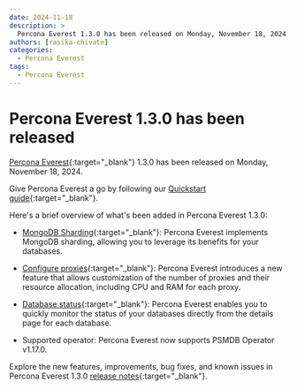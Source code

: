 ```yaml
---
date: 2024-11-18
description: >
  Percona Everest 1.3.0 has been released on Monday, November 18, 2024.
authors: [rasika-chivate]
categories:
  - Percona Everest
tags:
  - Percona Everest
---
```


# Percona Everest 1.3.0 has been released

<!-- more -->

[Percona Everest](https://docs.percona.com/everest/index.html){:target="_blank"} 1.3.0 has been released on Monday, November 18, 2024. 

Give Percona Everest a go by following our [Quickstart guide](https://docs.percona.com/everest/quickstart-guide/quick-install.html){:target="_blank"}.


Here's a brief overview of what's been added in Percona Everest 1.3.0:

- [MongoDB Sharding](https://docs.percona.com/everest/use/mongo_sharding.html){:target="_blank"}: Percona Everest implements MongoDB sharding, allowing you to leverage its benefits for your databases.

- [Configure proxies](https://docs.percona.com/everest/release-notes/Percona-Everest-1.3.0-%282024-11-18%29.html#__tabbed_1_1){:target="_blank"}: Percona Everest introduces a new feature that allows customization of the number of proxies and their resource allocation, including CPU and RAM for each proxy.

- [Database status](https://docs.percona.com/everest/release-notes/Percona-Everest-1.3.0-%282024-11-18%29.html#__tabbed_1_3){:target="_blank"}: Percona Everest enables you to quickly monitor the status of your databases directly from the details page for each database.

- Supported operator: Percona Everest now supports PSMDB Operator v1.17.0.

Explore the new features, improvements, bug fixes, and known issues in Percona Everest 1.3.0 [release notes](https://docs.percona.com/everest/release-notes/Percona-Everest-1.3.0-%282024-11-18%29.html){:target="_blank"}.



